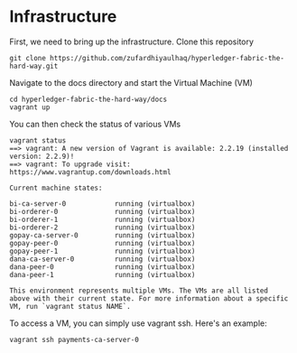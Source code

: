 # Infrastructure

First, we need to bring up the infrastructure. Clone this repository
```shell
git clone https://github.com/zufardhiyaulhaq/hyperledger-fabric-the-hard-way.git
```

Navigate to the docs directory and start the Virtual Machine (VM)
```shell
cd hyperledger-fabric-the-hard-way/docs
vagrant up
```

You can then check the status of various VMs
```shell
vagrant status
==> vagrant: A new version of Vagrant is available: 2.2.19 (installed version: 2.2.9)!
==> vagrant: To upgrade visit: https://www.vagrantup.com/downloads.html

Current machine states:

bi-ca-server-0            running (virtualbox)
bi-orderer-0              running (virtualbox)
bi-orderer-1              running (virtualbox)
bi-orderer-2              running (virtualbox)
gopay-ca-server-0         running (virtualbox)
gopay-peer-0              running (virtualbox)
gopay-peer-1              running (virtualbox)
dana-ca-server-0          running (virtualbox)
dana-peer-0               running (virtualbox)
dana-peer-1               running (virtualbox)

This environment represents multiple VMs. The VMs are all listed
above with their current state. For more information about a specific
VM, run `vagrant status NAME`.
```

To access a VM, you can simply use vagrant ssh. Here's an example:
```shell
vagrant ssh payments-ca-server-0
```
